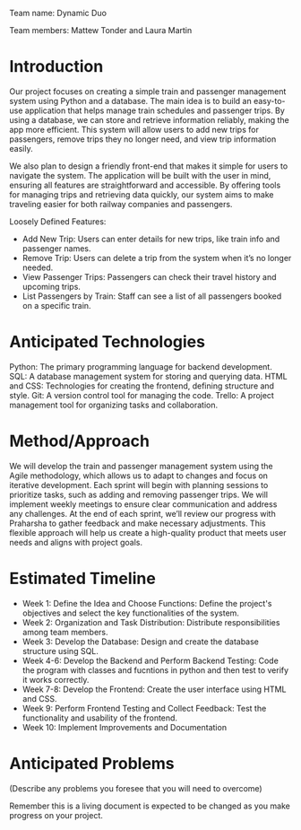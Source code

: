 Team name: Dynamic Duo

Team members: Mattew Tonder and Laura Martin

# Introduction

Our project focuses on creating a simple train and passenger management system using Python and a database. The main idea is to build an easy-to-use application that helps manage train schedules and passenger trips. By using a database, we can store and retrieve information reliably, making the app more efficient. This system will allow users to add new trips for passengers, remove trips they no longer need, and view trip information easily.

We also plan to design a friendly front-end that makes it simple for users to navigate the system. The application will be built with the user in mind, ensuring all features are straightforward and accessible. By offering tools for managing trips and retrieving data quickly, our system aims to make traveling easier for both railway companies and passengers.

Loosely Defined Features:
- Add New Trip: Users can enter details for new trips, like train info and passenger names.
- Remove Trip: Users can delete a trip from the system when it’s no longer needed.
- View Passenger Trips: Passengers can check their travel history and upcoming trips.
- List Passengers by Train: Staff can see a list of all passengers booked on a specific train.

# Anticipated Technologies

Python: The primary programming language for backend development.
SQL: A database management system for storing and querying data.
HTML and CSS: Technologies for creating the frontend, defining structure and style.
Git: A version control tool for managing the code.
Trello: A project management tool for organizing tasks and collaboration.


# Method/Approach

We will develop the train and passenger management system using the Agile methodology, which allows us to adapt to changes and focus on iterative development. Each sprint will begin with planning sessions to prioritize tasks, such as adding and removing passenger trips. We will implement weekly meetings to ensure clear communication and address any challenges. At the end of each sprint, we’ll review our progress with Praharsha to gather feedback and make necessary adjustments. This flexible approach will help us create a high-quality product that meets user needs and aligns with project goals.

# Estimated Timeline

- Week 1: Define the Idea and Choose Functions: Define the project's objectives and select the key functionalities of the system.
- Week 2: Organization and Task Distribution: Distribute responsibilities among team members.
- Week 3: Develop the Database: Design and create the database structure using SQL.
- Week 4-6: Develop the Backend and Perform Backend Testing: Code the program with classes and fucntions in python and then test to verify it works correctly.
- Week 7-8:	Develop the Frontend: Create the user interface using HTML and CSS.
- Week 9:	Perform Frontend Testing and Collect Feedback:	Test the functionality and usability of the frontend.
- Week 10: Implement Improvements and Documentation

# Anticipated Problems

(Describe any problems you foresee that you will need to overcome)

Remember this is a living document is expected to be changed as you make progress on your project.
